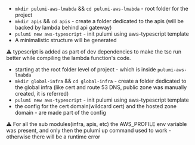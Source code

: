 - `mkdir pulumi-aws-lmabda` && `cd pulumi-aws-lmabda` - root folder for the project
- `mkdir apis` && `cd apis` - create a folder dedicated to the apis (will be backed by lambda behind api gateway)
- `pulumi new aws-typescript` - init pulumi using aws-typescript template
- A minimalistic structure will be generated

:warning: typescript is added as part of dev dependencies to make the tsc run better while compiling the lambda function's code.

- starting at the root folder level of project - which is inside `pulumi-aws-lmabda`
- `mkdir global-infra` && `cd global-infra` - create a folder dedicated to the global infra (like cert and route 53 DNS, public zone was manually created, it is referred)
- `pulumi new aws-typescript` - init pulumi using aws-typescript template
- the config for the cert domain(wildcard cert) and the hosted zone domain - are made part of the config

:warning: For all the sub modules(infra, apis, etc) the AWS_PROFILE env variable was present, and only then the pulumi up command used to work - otherwise there will be a runtime error